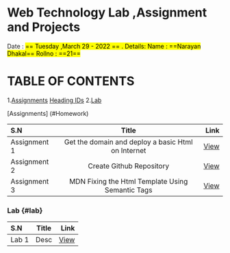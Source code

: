 # Web Technology Lab ,Assignment and Projects
Date : <mark> == Tuesday ,March 29 - 2022 == .
Details:
Name : ==Narayan Dhakal==
Rollno : ==21==


# TABLE OF CONTENTS
1.<a href="#Homework">Assignments</a>
[Heading IDs](#lab)
2.<a href="#Lab">Lab</a>























































[Assignments] (#Homework)

| S.N      | Title | Link    |
| :---        |    :----:   |          ---: |
| Assignment 1      | Get the domain and deploy a basic Html on Internet       |  <a href="#Homework">View</a> |
| Assignment 2      | Create Github Repository     |  <a href="#Homework">View</a> |
| Assignment 3      | MDN Fixing the Html Template Using Semantic Tags      |  <a href="#Homework">View</a> |



### Lab {#lab}
| S.N      | Title | Link    |
| :---        |    :----:   |          ---: |
| Lab 1      | Desc     |  <a href="#Homework">View</a> |